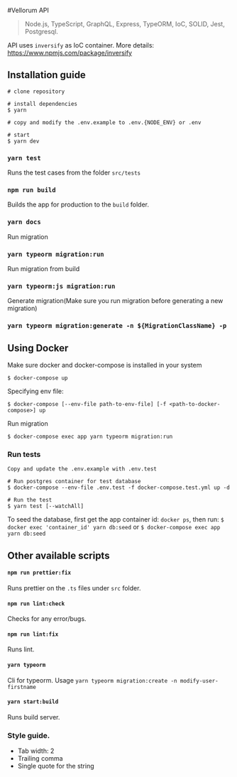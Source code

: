 #Vellorum API

> Node.js, TypeScript, GraphQL, Express, TypeORM, IoC, SOLID, Jest, Postgresql.

API uses `inversify` as IoC container. More details: https://www.npmjs.com/package/inversify

## Installation guide

```
# clone repository

# install dependencies
$ yarn

# copy and modify the .env.example to .env.{NODE_ENV} or .env

# start
$ yarn dev
```

### `yarn test`

Runs the test cases from the folder `src/tests`

### `npm run build`

Builds the app for production to the `build` folder.

### `yarn docs`

Run migration

### `yarn typeorm migration:run`

Run migration from build

### `yarn typeorm:js migration:run`

Generate migration(Make sure you run migration before generating a new migration)

### `yarn typeorm migration:generate -n ${MigrationClassName} -p`

## Using Docker

Make sure docker and docker-compose is installed in your system

```
$ docker-compose up
```

Specifying env file:

```
$ docker-compose [--env-file path-to-env-file] [-f <path-to-docker-compose>] up
```

Run migration

```
$ docker-compose exec app yarn typeorm migration:run
```

### Run tests

```
Copy and update the .env.example with .env.test

# Run postgres container for test database
$ docker-compose --env-file .env.test -f docker-compose.test.yml up -d

# Run the test
$ yarn test [--watchAll]
```

To seed the database, first get the app container id: `docker ps`, then run:
`$ docker exec 'container_id' yarn db:seed`
or
`$ docker-compose exec app yarn db:seed`

## Other available scripts

#### `npm run prettier:fix`

Runs prettier on the `.ts` files under `src` folder.

#### `npm run lint:check`

Checks for any error/bugs.

#### `npm run lint:fix`

Runs lint.

#### `yarn typeorm`

Cli for typeorm. Usage `yarn typeorm migration:create -n modify-user-firstname`

#### `yarn start:build`

Runs build server.

### Style guide.

- Tab width: 2
- Trailing comma
- Single quote for the string
